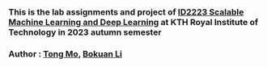### This is the lab assignments and project of <a href="https://www.kth.se/student/kurser/kurs/ID2223?l=en" target="_blank">ID2223 Scalable Machine Learning and Deep Learning</a> at KTH Royal Institute of Technology in 2023 autumn semester ###
### Author : <a href="https://github.com/Tongm56/" target="_blank">Tong Mo</a>, <a href="https://github.com/bokuan/" target="_blank">Bokuan Li</a> ###
